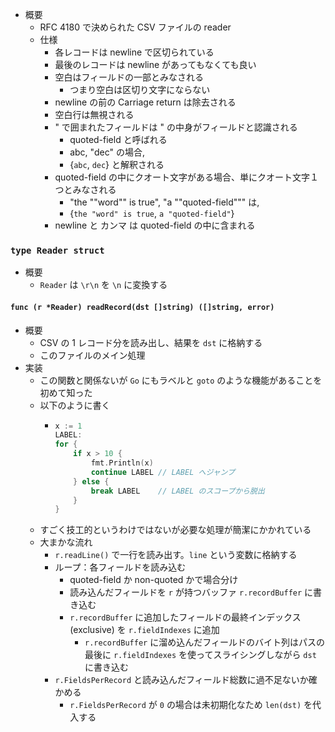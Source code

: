 - 概要
    - RFC 4180 で決められた CSV ファイルの reader
    - 仕様
        - 各レコードは newline で区切られている
        - 最後のレコードは newline があってもなくても良い
        - 空白はフィールドの一部とみなされる
            - つまり空白は区切り文字にならない
        - newline の前の Carriage return は除去される
        - 空白行は無視される
        - " で囲まれたフィールドは " の中身がフィールドと認識される
            - quoted-field と呼ばれる
            - abc, "dec" の場合,
            - {`abc`, `dec`} と解釈される
        - quoted-field の中にクオート文字がある場合、単にクオート文字１つとみなされる
            - "the ""word"" is true", "a ""quoted-field""" は,
            - {`the "word" is true`, `a "quoted-field"`}
        - newline と カンマ は quoted-field の中に含まれる

### `type Reader struct`

- 概要
    - `Reader` は `\r\n` を `\n` に変換する

#### `func (r *Reader) readRecord(dst []string) ([]string, error)`

- 概要
    - CSV の 1 レコード分を読み出し、結果を `dst` に格納する
    - このファイルのメイン処理
- 実装
    - この関数と関係ないが `Go` にもラベルと `goto` のような機能があることを初めて知った
    - 以下のように書く
        - ```go
          x := 1
          LABEL:
          for {
              if x > 10 {
                  fmt.Println(x)
                  continue LABEL // LABEL へジャンプ
              } else {
                  break LABEL    // LABEL のスコープから脱出
              }
          }
          ```
    - すごく技工的というわけではないが必要な処理が簡潔にかかれている
    - 大まかな流れ
        - `r.readLine()` で一行を読み出す。`line` という変数に格納する
        - ループ：各フィールドを読み込む
            - quoted-field か non-quoted かで場合分け
            - 読み込んだフィールドを `r` が持つバッファ `r.recordBuffer` に書き込む
            - `r.recordBuffer` に追加したフィールドの最終インデックス(exclusive) を `r.fieldIndexes` に追加
                - `r.recordBuffer` に溜め込んだフィールドのバイト列はパスの最後に `r.fieldIndexes` を使ってスライシングしながら `dst` に書き込む
        - `r.FieldsPerRecord` と読み込んだフィールド総数に過不足ないか確かめる
            - `r.FieldsPerRecord` が `0` の場合は未初期化なため `len(dst)` を代入する
